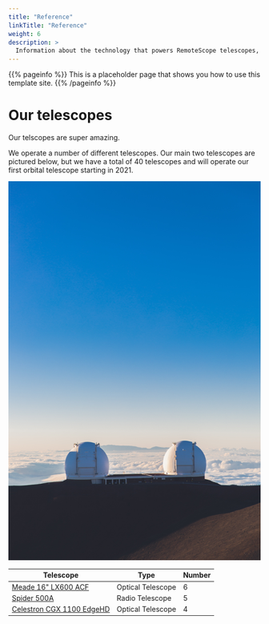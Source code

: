 ```yaml
---
title: "Reference"
linkTitle: "Reference"
weight: 6
description: >
  Information about the technology that powers RemoteScope telescopes, our physical viewing location, and other reference material.
---
```


{{% pageinfo %}}
This is a placeholder page that shows you how to use this template site.
{{% /pageinfo %}}

# Our telescopes

Our telscopes are super amazing.

We operate a number of different telescopes. Our main two telescopes are pictured below, but we have a total of 40 telescopes and will operate our first orbital telescope starting in 2021. 

![](/content/en/two-scopes.jpg)

| Telescope            | Type          | Number |
|-------------------|-----------------|------|
| [Meade 16" LX600 ACF](https://www.highpointscientific.com/meade-16-inch-lx600-acf-telescope-with-starlock-and-super-giant-field-tripod-1608-70-03?utm_source=google&utm_medium=cse&utm_term=MEA-1608-70-03&gclid=Cj0KCQjw4dr0BRCxARIsAKUNjWRdOlJEj47Gcnr9-nTqaMavm1-Lpxkq6odzOuHnpD2aavQ4Xmdnf5oaAv80EALw_wcB)   | Optical Telescope        | 6 |
| [Spider 500A ](https://www.radio2space.com/product/spider-500a-professional-radio-telescope/)           | Radio Telescope     | 5 |
| [Celestron CGX 1100 EdgeHD](https://www.highpointscientific.com/celestron-cgx-1100-edgehd-computerized-telescope-12057?utm_source=google&utm_medium=cse&utm_term=CEL-12057&gclid=Cj0KCQjw4dr0BRCxARIsAKUNjWSRetM8i5SFlCAhu56WflHQDmS_x7PrcVExrgNo-2KL4M2tFBzEQwMaAqMMEALw_wcB)      | Optical Telescope  | 4 |